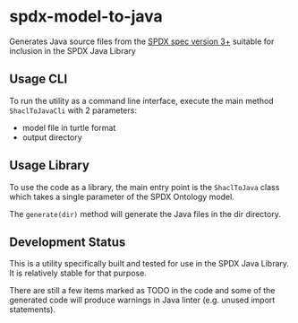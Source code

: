 # spdx-model-to-java

Generates Java source files from the [SPDX spec version 3+][spdx-spec]
suitable for inclusion in the SPDX Java Library

[spdx-spec]: https://spdx.dev/use/specifications/

## Usage CLI

To run the utility as a command line interface, execute the main method `ShaclToJavaCli` with 2 parameters:

- model file in turtle format
- output directory

## Usage Library

To use the code as a library, the main entry point is the `ShaclToJava` class which takes a single parameter of the SPDX Ontology model.

The `generate(dir)` method will generate the Java files in the dir directory.

## Development Status

This is a utility specifically built and tested for use in the SPDX Java Library.  
It is relatively stable for that purpose.

There are still a few items marked as TODO in the code and some of the generated code will produce warnings in Java linter (e.g. unused import statements).
